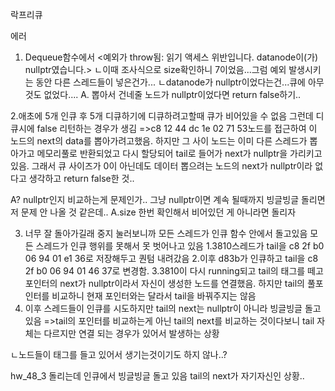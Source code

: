 락프리큐

에러
1. Dequeue함수에서 <예외가 throw됨: 읽기 액세스 위반입니다.
datanode이(가) nullptr였습니다.>
ㄴ이때 조사식으로 size확인하니 7이었음...그럼 예외 발생시키는 동안 다른 스레드들이 넣은건가...
ㄴdatanode가 nullptr이었다는건...큐에 아무것도 없었다....
A. 뽑아서 건네줄 노드가 nullptr이었다면 return false하기..

2.애초에 5개 인큐 후 5개 디큐하기에 디큐하려고할때 큐가 비어있을 수 없음
그런데 디큐시에 false 리턴하는 경우가 생김
=>c8 12 44 dc 1e 02 71 53노드를 접근하여 이 노드의 next의 data를 뽑아가려고했음.
하지만 그 사이 노드는 이미 다른 스레드가 뽑아가고 메모리풀로 반환되었고 다시 할당되어 tail로 들어가 next가 nullptr을 가리키고 있음.
그래서 큐 사이즈가 0이 아닌데도 데이터 뽑으려는 노드의 next가 nullptr이라 없다고 생각하고 return false한 것..

A? nullptr인지 비교하는게 문제인가..
그냥 nullptr이면 계속 될때까지 빙글빙글 돌리면 저 문제 안 나올 것 같은데..
A.size 한번 확인해서 비어있던 게 아니라면 돌리자

3. 너무 잘 돌아가길래 중지 눌러보니까 모든 스레드가 인큐 함수 안에서 돌고있음
모든 스레드가 인큐 행위를 못해서 못 벗어나고 있음
1.3810스레드가 tail을 c8 2f b0 06 94 01 e1 36로 저장해두고 퀀텀 내려갔음
2.이후 d83b가 인큐하고 tail을 c8 2f b0 06 94 01 46 37로 변경함.
3.3810이 다시 running되고 tail의 태그를 떼고 포인터의 next가 nullptr이라서 자신이 생성한 노드를 연결했음. 하지만 tail의 풀포인터를 비교하니 현재 포인터와는 달라서 tail을 바꿔주지는 않음
4. 이후 스레드들이 인큐를 시도하지만 tail의 next는 nullptr이 아니라 빙글빙글 돌고있음
=>tail의 포인터를 비교하는게 아닌 tail의 next를 비교하는 것이다보니 tail 자체는 다르지만 연결 되는 경우가 있어서 발생하는 상황

ㄴ노드들이 태그를 들고 있어서 생기는것이기도 하지 않나..?



hw_48_3 돌리는데 인큐에서 빙글빙글 돌고 있음
tail의 next가 자기자신인 상황..
